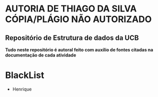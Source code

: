 <h1> AUTORIA DE THIAGO DA SILVA<br>
CÓPIA/PLÁGIO NÃO AUTORIZADO</h1>
<h2> Repositório de Estrutura de dados da UCB</h2>
<strong>Tudo neste repositório é autoral feito com auxílio de fontes citadas na documentação de cada atividade</strong>
<br>

# BlackList
- Henrique